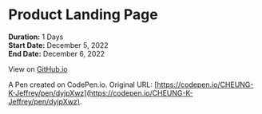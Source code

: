 # Product Landing Page

**Duration:** 1 Days\
**Start Date:** December 5, 2022\
**End Date:** December 6, 2022

View on [GitHub.io](https://cheung-k-jeffrey.github.io/freeCodeCamp-Certification-Projects/Responsive-Web-Design/04-Product-Landing-Page/index.html)

A Pen created on CodePen.io. Original URL: [https://codepen.io/CHEUNG-K-Jeffrey/pen/dyjpXwz](https://codepen.io/CHEUNG-K-Jeffrey/pen/dyjpXwz).

